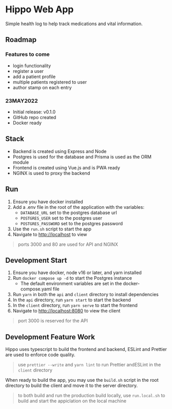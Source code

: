 # Hippo Web App


Simple health log to help track medications and  vital information.

## Roadmap

### Features to come
- login functionality
- register a user
- add a patient profile
- multiple patients registered to user
- author stamp on each entry

### 23MAY2022

- Initial release: v0.1.0
- GitHub repo created
- Docker ready

## Stack

- Backend is created using Express and Node
- Postgres is used for the database and Prisma is used as the ORM module
- Frontend is created using Vue.js and is PWA ready
- NGINX is used to proxy the backend

## Run

1. Ensure you have docker installed
2. Add a .env file in the root of the application with the variables:
   -  `DATABASE_URL` set to the postgres database url 
   -  `POSTGRES_USER` set to the postgres user
   -  `POSTGRES_PASSWORD` set to the postgres password
3. Use the `run.sh` script to start the app
4. Navigate to [http://localhost](http://localhost) to view

> ports 3000 and 80 are used for API and NGINX

## Development Start

1. Ensure you have docker, node v16 or later, and yarn installed
2. Run `docker compose up -d` to start the Postgres instance
   - The default environment variables are set in the docker-compose.yaml file
3. Run `yarn` in both the `api` and `client` directory to install dependencies
4. In the `api` directory, run `yarn start` to start the backend
5. In the `client` directory, run `yarn serve` to start the frontend
6. Navigate to [http://localhost:8080](http://localhost:8080) to view the client

> port 3000 is reserved for the API

## Development Feature Work

Hippo uses typescript to build the frontend and backend, ESLint and Prettier are used to enforce code quality.
> use `prettier --write` and `yarn lint` to run Prettier andESLint in the `client` directory

When ready to build the app, you may use the `build.sh` script in the root directory to build the client and move it to the server directory.

> to both build and run the production build locally, use `run.local.sh` to build and start the appiclation on the local machine
